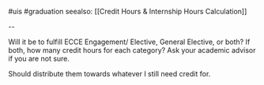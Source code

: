 #uis #graduation 
seealso: [[Credit Hours & Internship Hours Calculation]]

--

Will it be to fulfill ECCE Engagement/ Elective, General Elective, or both? If both, how many credit hours for each category? Ask your academic advisor if you are not sure.

Should distribute them towards whatever I still need credit for.